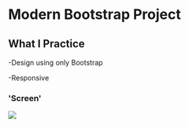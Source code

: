 # Modern Bootstrap Project

## What I Practice

-Design using only Bootstrap

-Responsive

### 'Screen'

![](screen4.gif)
